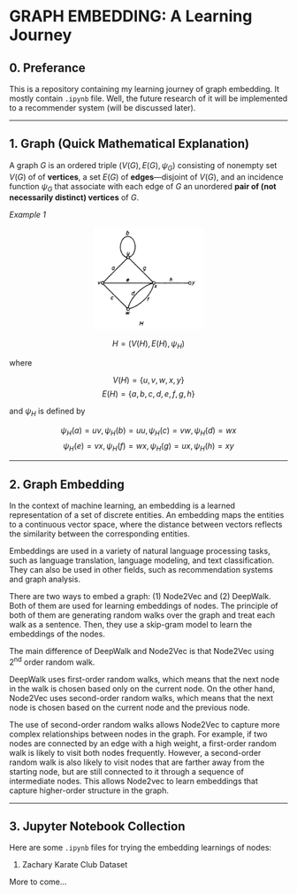 # GRAPH EMBEDDING: A Learning Journey

## 0. Preferance
This is a repository containing my learning journey of graph embedding. It mostly contain `.ipynb` file. Well, the future research of it will be implemented to a recommender system (will be discussed later).

<hr>

## 1. Graph (Quick Mathematical Explanation)
A graph $G$ is an ordered triple $(V(G),E(G),\psi_{G})$ consisting of nonempty set $V(G)$ of of **vertices**, a set $E(G)$ of **edges**&mdash;disjoint of $V(G)$, and an incidence function $\psi_{G}$ that associate with each edge of $G$ an unordered **pair of (not necessarily distinct) vertices** of $G$.

*Example 1*

<center><img src="assets/graph.png" alt="Graph H" width="200"/></center>

$$
H=(V(H),E(H),\psi_{H})
$$

where

$$
V(H) = \{u,v,w,x,y\} 
$$
$$
E(H) = \{a,b,c,d,e,f,g,h\}
$$

and $\psi_{H}$ is defined by

$$
\psi_{H}(a) = uv,\psi_{H}(b) = uu,\psi_{H}(c) = vw,\psi_{H}(d) = wx
$$
$$
\psi_{H}(e) = vx,\psi_{H}(f) = wx,\psi_{H}(g) = ux,\psi_{H}(h) = xy
$$

<hr>

## 2. Graph Embedding

In the context of machine learning, an embedding is a learned representation of a set of discrete entities. An embedding maps the entities to a continuous vector space, where the distance between vectors reflects the similarity between the corresponding entities.

Embeddings are used in a variety of natural language processing tasks, such as language translation, language modeling, and text classification. They can also be used in other fields, such as recommendation systems and graph analysis.

There are two ways to embed a graph: (1) Node2Vec and (2) DeepWalk. Both of them are used for learning embeddings of nodes. The principle of both of them are generating random walks over the graph and treat each walk as a sentence. Then, they use a skip-gram model to learn the embeddings of the nodes. 

The main difference of DeepWalk and Node2Vec is that Node2Vec using 2<sup>nd</sup> order random walk. 

DeepWalk uses first-order random walks, which means that the next node in the walk is chosen based only on the current node. On the other hand, Node2Vec uses second-order random walks, which means that the next node is chosen based on the current node and the previous node.

The use of second-order random walks allows Node2Vec to capture more complex relationships between nodes in the graph. For example, if two nodes are connected by an edge with a high weight, a first-order random walk is likely to visit both nodes frequently. However, a second-order random walk is also likely to visit nodes that are farther away from the starting node, but are still connected to it through a sequence of intermediate nodes. This allows Node2vec to learn embeddings that capture higher-order structure in the graph.

<hr>

## 3. Jupyter Notebook Collection

Here are some `.ipynb` files for trying the embedding learnings of nodes:

1. Zachary Karate Club Dataset

More to come...









